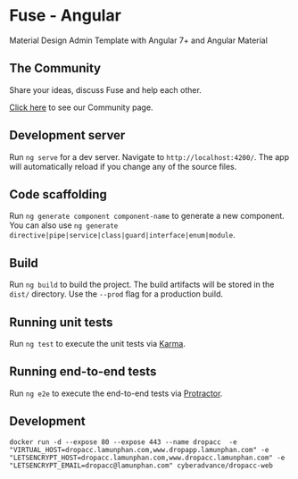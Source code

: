 # Fuse - Angular

Material Design Admin Template with Angular 7+ and Angular Material

## The Community

Share your ideas, discuss Fuse and help each other.

[Click here](http://fusetheme.com/community) to see our Community page.

## Development server

Run `ng serve` for a dev server. Navigate to `http://localhost:4200/`. The app will automatically reload if you change any of the source files.

## Code scaffolding

Run `ng generate component component-name` to generate a new component. You can also use `ng generate directive|pipe|service|class|guard|interface|enum|module`.

## Build

Run `ng build` to build the project. The build artifacts will be stored in the `dist/` directory. Use the `--prod` flag for a production build.

## Running unit tests

Run `ng test` to execute the unit tests via [Karma](https://karma-runner.github.io).

## Running end-to-end tests

Run `ng e2e` to execute the end-to-end tests via [Protractor](http://www.protractortest.org/).

## Development

`docker run -d --expose 80 --expose 443 --name dropacc  -e "VIRTUAL_HOST=dropacc.lamunphan.com,www.dropapp.lamunphan.com" -e "LETSENCRYPT_HOST=dropacc.lamunphan.com,www.dropacc.lamunphan.com" -e "LETSENCRYPT_EMAIL=dropacc@lamunphan.com" cyberadvance/dropacc-web`


